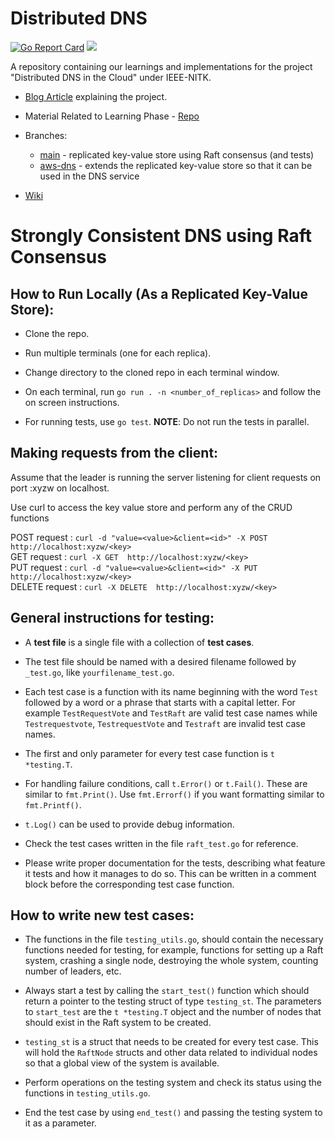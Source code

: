# Distributed DNS

[![Go Report Card](https://goreportcard.com/badge/github.com/krithikvaidya/distributed-dns)](https://goreportcard.com/report/github.com/krithikvaidya/distributed-dns)
[![](https://godoc.org/github.com/krithikvaidya/distributed-dns?status.svg)](https://godoc.org/github.com/krithikvaidya/distributed-dns)

A repository containing our learnings and implementations for the project "Distributed DNS in the Cloud" under IEEE-NITK.

- [Blog Article](https://ieee.nitk.ac.in/virtual-expo/raft-based-dns/) explaining the project.

- Material Related to Learning Phase - [Repo](https://github.com/krithikvaidya/distdns-learning)

- Branches: 
  - [main](https://github.com/krithikvaidya/distributed-dns) - replicated key-value store using Raft consensus (and tests)
  - [aws-dns](https://github.com/krithikvaidya/distributed-dns/tree/aws-dns) - extends the replicated key-value store so that it can be used in the DNS service

- [Wiki](https://github.com/krithikvaidya/distributed-dns/wiki)

# Strongly Consistent DNS using Raft Consensus

## How to Run Locally (As a Replicated Key-Value Store):

- Clone the repo.

- Run multiple terminals (one for each replica).

- Change directory to the cloned repo in each terminal window.

- On each terminal, run ```go run . -n <number_of_replicas>``` and follow the on screen instructions.

- For running tests, use ```go test```. **NOTE**: Do not run the tests in parallel.

## Making requests from the client:

Assume that the leader is running the server listening for client requests on port :xyzw on localhost.

Use curl to access the key value store and perform any of the CRUD functions<br>

POST request : ```curl -d "value=<value>&client=<id>" -X POST http://localhost:xyzw/<key>```<br>
GET request : ```curl -X GET  http://localhost:xyzw/<key>```<br>
PUT request : ```curl -d "value=<value>&client=<id>" -X PUT http://localhost:xyzw/<key>```<br>
DELETE request : ```curl -X DELETE  http://localhost:xyzw/<key>```<br>

## General instructions for testing:

- A **test file** is a single file with a collection of **test cases**.

- The test file should be named with a desired filename followed by `_test.go`, like `yourfilename_test.go`.

- Each test case is a function with its name beginning with the word `Test` followed by a word or a phrase that starts with a capital letter. For example `TestRequestVote` and `TestRaft` are valid test case names while `Testrequestvote`, `TestrequestVote` and `Testraft` are invalid test case names.

- The first and only parameter for every test case function is `t *testing.T`.

- For handling failure conditions, call `t.Error()` or `t.Fail()`. These are similar to `fmt.Print()`. Use `fmt.Errorf()` if you want formatting similar to `fmt.Printf()`.

- `t.Log()` can be used to provide debug information.

- Check the test cases written in the file `raft_test.go` for reference.

- Please write proper documentation for the tests, describing what feature it tests and how it manages to do so. This can be written in a comment block before the corresponding test case function.

## How to write new test cases:

- The functions in the file `testing_utils.go`, should contain the necessary functions needed for testing, for example, functions for setting up a Raft system, crashing a single node, destroying the whole system, counting number of leaders, etc.

- Always start a test by calling the `start_test()` function which should return a pointer to the testing struct of type `testing_st`. The parameters to `start_test` are the `t *testing.T` object and the number of nodes that should exist in the Raft system to be created.

- `testing_st` is a struct that needs to be created for every test case. This will hold the `RaftNode` structs and other data related to individual nodes so that a global view of the system is available.

- Perform operations on the testing system and check its status using the functions in `testing_utils.go`.

- End the test case by using `end_test()` and passing the testing system to it as a parameter.

